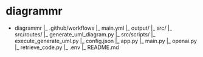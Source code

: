 # diagrammr

- diagrammr
    |_ .github/workflows
      |_ main.yml
    |_ output/
    |_ src/
        |_ src/routes/
            |_ generate_uml_diagram.py
        |_ src/scripts/
            |_ execute_generate_uml.py
            |_ config.json
        |_ app.py
        |_ main.py
        |_ openai.py
        |_ retrieve_code.py
        |_ .env
        |_ README.md